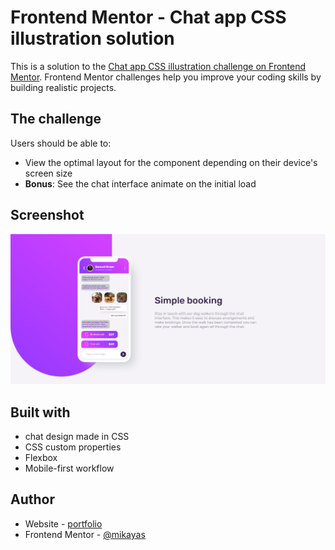 # Frontend Mentor - Chat app CSS illustration solution

This is a solution to the [Chat app CSS illustration challenge on Frontend Mentor](https://www.frontendmentor.io/challenges/chat-app-css-illustration-O5auMkFqY). Frontend Mentor challenges help you improve your coding skills by building realistic projects. 


## The challenge

Users should be able to:

- View the optimal layout for the component depending on their device's screen size
- **Bonus**: See the chat interface animate on the initial load


## Screenshot

![screenshot](./screenshot.png)


## Built with
- chat design made in CSS
- CSS custom properties
- Flexbox
- Mobile-first workflow


## Author

- Website - [portfolio](https://mikayas.github.io/portfolio/)
- Frontend Mentor - [@mikayas](https://www.frontendmentor.io/profile/mikayas)
